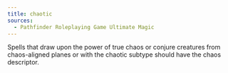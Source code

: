 ```yaml
---
title: chaotic
sources:
  - Pathfinder Roleplaying Game Ultimate Magic
---
```


Spells that draw upon the power of true chaos or conjure creatures from chaos-aligned planes or with the chaotic subtype should have the chaos descriptor.
